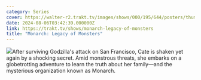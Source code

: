 ```yaml
---
category: Series
cover: https://walter-r2.trakt.tv/images/shows/000/195/644/posters/thumb/160accc156.jpg.webp
date: 2024-08-06T03:42:39.000000Z
link: https://trakt.tv/shows/monarch-legacy-of-monsters
title: "Monarch: Legacy of Monsters"
---
```


![](https://walter-r2.trakt.tv/images/shows/000/195/644/fanarts/thumb/af302d8b46.jpg)After surviving Godzilla's attack on San Francisco, Cate is shaken yet again by a shocking secret. Amid monstrous threats, she embarks on a globetrotting adventure to learn the truth about her family—and the mysterious organization known as Monarch.
